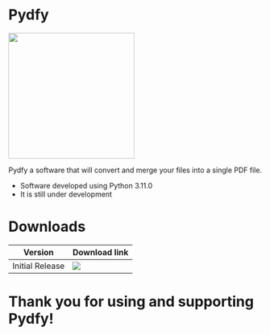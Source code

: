 # Pydfy

<img src="https://dsm01pap001files.storage.live.com/y4mOOYDPSG53Cus8y0ru_gLWUOcvgZUDvQA5nfEhtouX7xiby-vkMrVIs7MFGjO_o4hnMUfxop4Yb070hb-2kqZ7QHMgI4AofscTh3qzXIj2JEGkYTZ9zDz-ARSGrHSSwa51mopgFITt7CrFJxDkYyIXYGwQB7TDRuCmD4v_vJBtb6gbpgJQTNq9nQzw6gD9bCl?width=500&height=500&cropmode=none" width="250" height="250" />

Pydfy a software that will convert and merge your files into a single PDF file.
- Software developed using Python 3.11.0
- It is still under development

# Downloads
|  Version | Download link |
|--------------------------------------------|--------------------------------------------|
| Initial Release | [![](https://img.shields.io/github/downloads/supernnoj/Pydfy/total.svg)](https://github.com/supernnoj/Pydfy/releases/download/v.0.0.1.0/pydfy-initial-release.zip) |

# Thank you for using and supporting Pydfy!
